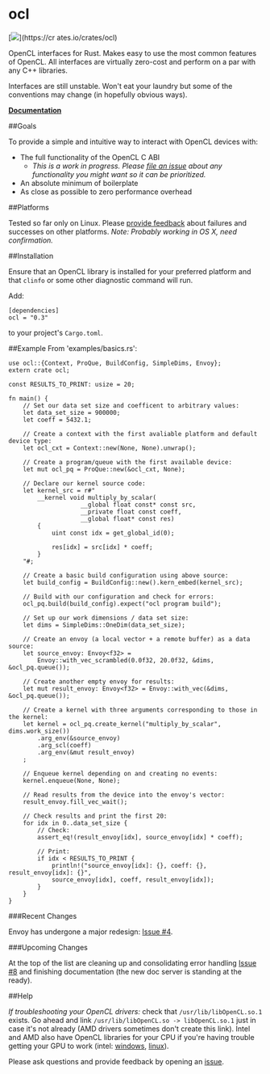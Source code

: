 # ocl

[![](http://meritbadge.herokuapp.com/ocl)](https://cr
ates.io/crates/ocl)

OpenCL interfaces for Rust. Makes easy to use the most common features of OpenCL. All interfaces are virtually zero-cost and perform on a par with any C++ libraries.

Interfaces are still unstable. Won't eat your laundry but some of the conventions may change (in hopefully obvious ways).

**[Documentation](http://doc.cogciprocate.com/ocl/)**


##Goals

To provide a simple and intuitive way to interact with OpenCL devices with:
- The full functionality of the OpenCL C ABI 
   - *This is a work in progress. Please [file an issue](https://github.com/cogciprocate/ocl_rust/issues) about any functionality you might want so it can be prioritized.*
- An absolute minimum of boilerplate
- As close as possible to zero performance overhead


##Platforms

Tested so far only on Linux. Please [provide feedback](https://github.com/cogciprocate/ocl_rust/issues) about failures and successes on other platforms. *Note: Probably working in OS X, need confirmation.*


##Installation

Ensure that an OpenCL library is installed for your preferred platform and  that `clinfo` or some other diagnostic command will run.

Add:

```
[dependencies]
ocl = "0.3"
```

to your project's `Cargo.toml`.


##Example 
From 'examples/basics.rs':

```
use ocl::{Context, ProQue, BuildConfig, SimpleDims, Envoy};
extern crate ocl;

const RESULTS_TO_PRINT: usize = 20;

fn main() {
	// Set our data set size and coefficent to arbitrary values:
	let data_set_size = 900000;
	let coeff = 5432.1;

	// Create a context with the first avaliable platform and default device type:
	let ocl_cxt = Context::new(None, None).unwrap();

	// Create a program/queue with the first available device: 
	let mut ocl_pq = ProQue::new(&ocl_cxt, None);

	// Declare our kernel source code:
	let kernel_src = r#"
		__kernel void multiply_by_scalar(
					__global float const* const src,
					__private float const coeff,
					__global float* const res)
		{
			uint const idx = get_global_id(0);

			res[idx] = src[idx] * coeff;
		}
	"#;

	// Create a basic build configuration using above source: 
	let build_config = BuildConfig::new().kern_embed(kernel_src);

	// Build with our configuration and check for errors:
	ocl_pq.build(build_config).expect("ocl program build");

	// Set up our work dimensions / data set size:
	let dims = SimpleDims::OneDim(data_set_size);

	// Create an envoy (a local vector + a remote buffer) as a data source:
	let source_envoy: Envoy<f32> = 
		Envoy::with_vec_scrambled(0.0f32, 20.0f32, &dims, &ocl_pq.queue());

	// Create another empty envoy for results:
	let mut result_envoy: Envoy<f32> = Envoy::with_vec(&dims, &ocl_pq.queue());

	// Create a kernel with three arguments corresponding to those in the kernel:
	let kernel = ocl_pq.create_kernel("multiply_by_scalar", dims.work_size())
		.arg_env(&source_envoy)
		.arg_scl(coeff)
		.arg_env(&mut result_envoy)
	;

	// Enqueue kernel depending on and creating no events:
	kernel.enqueue(None, None);

	// Read results from the device into the envoy's vector:
	result_envoy.fill_vec_wait();

	// Check results and print the first 20:
	for idx in 0..data_set_size {
		// Check:
		assert_eq!(result_envoy[idx], source_envoy[idx] * coeff);

		// Print:
		if idx < RESULTS_TO_PRINT { 
			println!("source_envoy[idx]: {}, coeff: {}, result_envoy[idx]: {}",
			source_envoy[idx], coeff, result_envoy[idx]); 
		}
	}
}

```

###Recent Changes

Envoy has undergone a major redesign: [Issue #4](https://github.com/cogciprocate/ocl/issues/4).

###Upcoming Changes

At the top of the list are cleaning up and consolidating error handling [Issue #8](https://github.com/cogciprocate/ocl/issues/8) and finishing documentation (the new doc server is standing at the ready).

##Help

*If troubleshooting your OpenCL drivers:* check that `/usr/lib/libOpenCL.so.1` exists. Go ahead and link `/usr/lib/libOpenCL.so -> libOpenCL.so.1` just in case it's not already (AMD drivers sometimes don't create this link).  Intel and AMD also have OpenCL libraries for your CPU if you're having trouble getting your GPU to work (intel: [windows](http://registrationcenter.intel.com/irc_nas/5198/opencl_runtime_15.1_x64_setup.msi), [linux](http://registrationcenter.intel.com/irc_nas/5193/opencl_runtime_15.1_x64_5.0.0.57.tgz)). 

Please ask questions and provide feedback by opening an [issue](https://github.com/cogciprocate/ocl_rust/issues).

